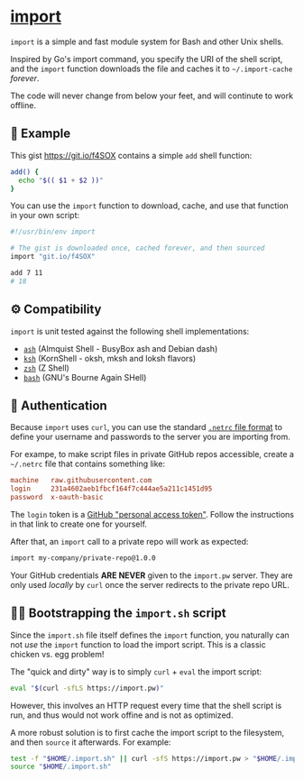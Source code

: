 # [import](https://import.pw)

`import` is a simple and fast module system for Bash and other Unix shells.

Inspired by Go's import command, you specify the URI of the shell script,
and the `import` function downloads the file and caches it to `~/.import-cache`
_forever_.

The code will never change from below your feet, and will continute to work
offline.


## 👋 Example

This gist https://git.io/f4SOX contains a simple `add` shell function:

```bash
add() {
  echo "$(( $1 + $2 ))"
}
```

You can use the `import` function to download, cache, and use that function in
your own script:

```bash
#!/usr/bin/env import

# The gist is downloaded once, cached forever, and then sourced
import "git.io/f4SOX"

add 7 11
# 18
```


## ⚙️ Compatibility

`import` is unit tested against the following shell implementations:

 * [`ash`](https://en.wikipedia.org/wiki/Almquist_shell) (Almquist Shell - BusyBox ash and Debian dash)
 * [`ksh`](https://en.wikipedia.org/wiki/KornShell) (KornShell - oksh, mksh and loksh flavors)
 * [`zsh`](https://en.wikipedia.org/wiki/Z_shell) (Z Shell)
 * [`bash`](https://en.wikipedia.org/wiki/Bash_(Unix_shell)) (GNU's Bourne Again SHell)


## 🔑 Authentication

Because `import` uses `curl`, you can use the standard [`.netrc` file
format](https://ec.haxx.se/usingcurl-netrc.html) to define your username
and passwords to the server you are importing from.

For exampe, to make script files in private GitHub repos accessible, create a
`~/.netrc` file that contains something like:

```ini
machine   raw.githubusercontent.com
login     231a4602aeb1fbcf164f7c444ae5a211c1451d95
password  x-oauth-basic
```

The `login` token is a [GitHub "personal access token"](https://help.github.com/articles/creating-a-personal-access-token-for-the-command-line/).
Follow the instructions in that link to create one for yourself.

After that, an `import` call to a private repo will work as expected:

```bash
import my-company/private-repo@1.0.0
```

Your GitHub credentials **ARE NEVER** given to the `import.pw` server.
They are only used _locally_ by `curl` once the server redirects to the
private repo URL.


## 🐔🥚 Bootstrapping the `import.sh` script

Since the `import.sh` file itself defines the `import` function, you naturally
can not _use_ the `import` function to load the import script. This is a classic
chicken vs. egg problem!

The "quick and dirty" way is to simply `curl` + `eval` the import script:

```bash
eval "$(curl -sfLS https://import.pw)"
```

However, this involves an HTTP request every time that the shell script is run,
and thus would not work offine and is not as optimized.

A more robust solution is to first cache the import script to the
filesystem, and then `source` it afterwards. For example:

```bash
test -f "$HOME/.import.sh" || curl -sfS https://import.pw > "$HOME/.import.sh"
source "$HOME/.import.sh"
```

